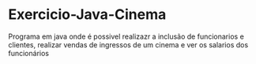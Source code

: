 # Exercicio-Java-Cinema

Programa em java onde é possivel realizazr a inclusão de funcionarios e clientes, realizar vendas de ingressos de um cinema e ver os salarios dos funcionários 

